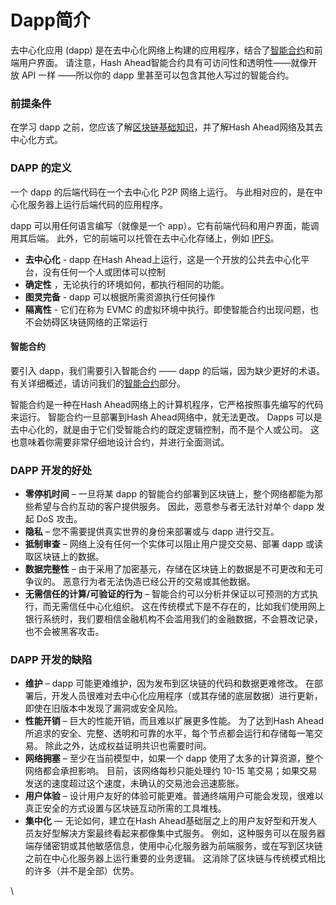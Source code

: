 # Dapp简介

去中心化应用 (dapp) 是在去中心化网络上构建的应用程序，结合了[智能合约](https://ethereum.org/zh/developers/docs/smart-contracts/)和前端用户界面。 请注意，Hash Ahead智能合约具有可访问性和透明性——就像开放 API 一样 ——所以你的 dapp 里甚至可以包含其他人写过的智能合约。

### 前提条件 <a href="#prerequisites" id="prerequisites"></a>

在学习 dapp 之前，您应该了解[区块链基础知识](hash-ahead-jian-jie.md)，并了解Hash Ahead网络及其去中心化方式。

### DAPP 的定义 <a href="#definition-of-a-dapp" id="definition-of-a-dapp"></a>

一个 dapp 的后端代码在一个去中心化 P2P 网络上运行。 与此相对应的，是在中心化服务器上运行后端代码的应用程序。

dapp 可以用任何语言编写（就像是一个 app）。它有前端代码和用户界面，能调用其后端。 此外，它的前端可以托管在去中心化存储上，例如 [IPFS](https://ipfs.io/)。

* **去中心化** - dapp 在Hash Ahead上运行，这是一个开放的公共去中心化平台，没有任何一个人或团体可以控制
* **确定性** ，无论执行的环境如何，都执行相同的功能。
* **图灵完备** - dapp 可以根据所需资源执行任何操作
* **隔离性** - 它们在称为 EVMC 的虚拟环境中执行。即使智能合约出现问题，也不会妨碍区块链网络的正常运行

#### 智能合约 <a href="#on-smart-contracts" id="on-smart-contracts"></a>

要引入 dapp，我们需要引入智能合约 —— dapp 的后端，因为缺少更好的术语。 有关详细概述，请访问我们的[智能合约](../hash-ahead-dui-zhan/zhi-neng-he-yue/)部分。

智能合约是一种在Hash Ahead网络上的计算机程序，它严格按照事先编写的代码来运行。 智能合约一旦部署到Hash Ahead网络中，就无法更改。 Dapps 可以是去中心化的，就是由于它们受智能合约的既定逻辑控制，而不是个人或公司。 这也意味着你需要非常仔细地设计合约，并进行全面测试。

### DAPP 开发的好处 <a href="#benefits-of-dapp-development" id="benefits-of-dapp-development"></a>

* **零停机时间** – 一旦将某 dapp 的智能合约部署到区块链上，整个网络都能为那些希望与合约互动的客户提供服务。 因此，恶意参与者无法针对单个 dapp 发起 DoS 攻击。
* **隐私** – 您不需要提供真实世界的身份来部署或与 dapp 进行交互。
* **抵制审查** – 网络上没有任何一个实体可以阻止用户提交交易、部署 dapp 或读取区块链上的数据。
* **数据完整性** – 由于采用了加密基元，存储在区块链上的数据是不可更改和无可争议的。 恶意行为者无法伪造已经公开的交易或其他数据。
* **无需信任的计算/可验证的行为** – 智能合约可以分析并保证以可预测的方式执行，而无需信任中心化组织。 这在传统模式下是不存在的，比如我们使用网上银行系统时，我们要相信金融机构不会滥用我们的金融数据，不会篡改记录，也不会被黑客攻击。

### DAPP 开发的缺陷 <a href="#drawbacks-of-dapp-development" id="drawbacks-of-dapp-development"></a>

* **维护** – dapp 可能更难维护，因为发布到区块链的代码和数据更难修改。 在部署后，开发人员很难对去中心化应用程序（或其存储的底层数据）进行更新，即使在旧版本中发现了漏洞或安全风险。
* **性能开销** – 巨大的性能开销，而且难以扩展更多性能。 为了达到Hash Ahead所追求的安全、完整、透明和可靠的水平，每个节点都会运行和存储每一笔交易。 除此之外，达成权益证明共识也需要时间。
* **网络拥塞** – 至少在当前模型中，如果一个 dapp 使用了太多的计算资源，整个网络都会承担影响。 目前，该网络每秒只能处理约 10-15 笔交易；如果交易发送的速度超过这个速度，未确认的交易池会迅速膨胀。
* **用户体验** – 设计用户友好的体验可能更难。普通终端用户可能会发现，很难以真正安全的方式设置与区块链互动所需的工具堆栈。
* **集中化** — 无论如何，建立在Hash Ahead基础层之上的用户友好型和开发人员友好型解决方案最终看起来都像集中式服务。 例如，这种服务可以在服务器端存储密钥或其他敏感信息，使用中心化服务器为前端服务，或在写到区块链之前在中心化服务器上运行重要的业务逻辑。 这消除了区块链与传统模式相比的许多（并不是全部）优势。

\
